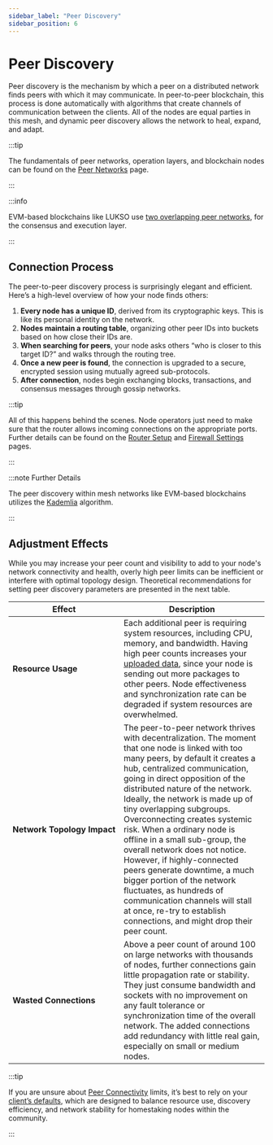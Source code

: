 ```yaml
---
sidebar_label: "Peer Discovery"
sidebar_position: 6
---
```


# Peer Discovery

Peer discovery is the mechanism by which a peer on a distributed network finds peers with which it may communicate. In peer-to-peer blockchain, this process is done automatically with algorithms that create channels of communication between the clients. All of the nodes are equal parties in this mesh, and dynamic peer discovery allows the network to heal, expand, and adapt.

:::tip

The fundamentals of peer networks, operation layers, and blockchain nodes can be found on the [Peer Networks](/docs/theory/blockchain-knowledge/peer-networks.md) page.

:::

:::info

EVM-based blockchains like LUKSO use [two overlapping peer networks](/docs/theory/blockchain-knowledge/peer-networks.md#operation-layers), for the consensus and execution layer.

:::

## Connection Process

The peer-to-peer discovery process is surprisingly elegant and efficient. Here’s a high-level overview of how your node finds others:

1. **Every node has a unique ID**, derived from its cryptographic keys. This is like its personal identity on the network.
2. **Nodes maintain a routing table**, organizing other peer IDs into buckets based on how close their IDs are.
3. **When searching for peers**, your node asks others “who is closer to this target ID?” and walks through the routing tree.
4. **Once a new peer is found**, the connection is upgraded to a secure, encrypted session using mutually agreed sub-protocols.
5. **After connection**, nodes begin exchanging blocks, transactions, and consensus messages through gossip networks.

:::tip

All of this happens behind the scenes. Node operators just need to make sure that the router allows incoming connections on the appropriate ports. Further details can be found on the [Router Setup](/docs/guides/router-setup/static-ip-assignment.md) and [Firewall Settings](/docs/guides/client-setup/firewall-settings.md) pages.

:::

:::note Further Details

The peer discovery within mesh networks like EVM-based blockchains utilizes the [Kademlia](https://medium.com/coinmonks/a-brief-overview-of-kademlia-and-its-use-in-various-decentralized-platforms-da08a7f72b8f) algorithm.

:::

## Adjustment Effects

While you may increase your peer count and visibility to add to your node's network connectivity and health, overly high peer limits can be inefficient or interfere with optimal topology design. Theoretical recommendations for setting peer discovery parameters are presented in the next table.

| Effect                                     | Description                                                                                                                                                                                                                                                                                                                                                                                                                                                                                                                                                                                                                                                                     |
| ------------------------------------------ | ------------------------------------------------------------------------------------------------------------------------------------------------------------------------------------------------------------------------------------------------------------------------------------------------------------------------------------------------------------------------------------------------------------------------------------------------------------------------------------------------------------------------------------------------------------------------------------------------------------------------------------------------------------------------------- |
| <nobr> **Resource Usage** </nobr>          | Each additional peer is requiring system resources, including CPU, memory, and bandwidth. Having high peer counts increases your [uploaded data](/docs/theory/preparations/network-demand.md), since your node is sending out more packages to other peers. Node effectiveness and synchronization rate can be degraded if system resources are overwhelmed.                                                                                                                                                                                                                                                                                                                    |
| <nobr> **Network Topology Impact** </nobr> | The peer-to-peer network thrives with decentralization. The moment that one node is linked with too many peers, by default it creates a hub, centralized communication, going in direct opposition of the distributed nature of the network. Ideally, the network is made up of tiny overlapping subgroups. Overconnecting creates systemic risk. When a ordinary node is offline in a small sub-group, the overall network does not notice. However, if highly-connected peers generate downtime, a much bigger portion of the network fluctuates, as hundreds of communication channels will stall at once, re-try to establish connections, and might drop their peer count. |
| <nobr> **Wasted Connections** </nobr>      | Above a peer count of around 100 on large networks with thousands of nodes, further connections gain little propagation rate or stability. They just consume bandwidth and sockets with no improvement on any fault tolerance or synchronization time of the overall network. The added connections add redundancy with little real gain, especially on small or medium nodes.                                                                                                                                                                                                                                                                                                  |

:::tip

If you are unsure about [Peer Connectivity](/docs/guides/modifications/peer-connectivity.md) limits, it’s best to rely on your [client’s defaults](https://github.com/lukso-network/network-configs), which are designed to balance resource use, discovery efficiency, and network stability for homestaking nodes within the community.

:::
